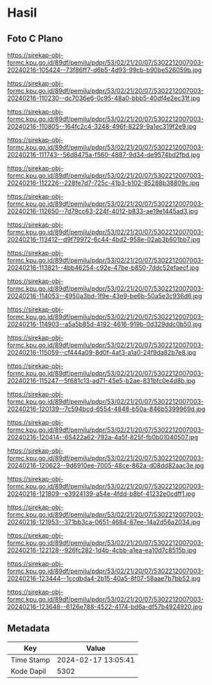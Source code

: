 # Hasil

## Foto C Plano

https://sirekap-obj-formc.kpu.go.id/89df/pemilu/pdpr/53/02/21/20/07/5302212007003-20240216-105424--73f86ff7-d6b5-4d93-99cb-b90be526059b.jpg

https://sirekap-obj-formc.kpu.go.id/89df/pemilu/pdpr/53/02/21/20/07/5302212007003-20240216-110230--dc7036e6-0c95-48a0-bbb5-40df4e2ec31f.jpg

https://sirekap-obj-formc.kpu.go.id/89df/pemilu/pdpr/53/02/21/20/07/5302212007003-20240216-110805--164fc2c4-3248-496f-8229-9a1ec319f2e9.jpg

https://sirekap-obj-formc.kpu.go.id/89df/pemilu/pdpr/53/02/21/20/07/5302212007003-20240216-111743--56d8475a-f560-4887-9d34-de9574bd2fbd.jpg

https://sirekap-obj-formc.kpu.go.id/89df/pemilu/pdpr/53/02/21/20/07/5302212007003-20240216-112226--228fe7d7-725c-41b3-b102-85288b38809c.jpg

https://sirekap-obj-formc.kpu.go.id/89df/pemilu/pdpr/53/02/21/20/07/5302212007003-20240216-112650--7d79cc63-224f-4012-b833-ae19e1445ad3.jpg

https://sirekap-obj-formc.kpu.go.id/89df/pemilu/pdpr/53/02/21/20/07/5302212007003-20240216-113412--d9f79972-6c44-4bd2-958e-02ab3b601bb7.jpg

https://sirekap-obj-formc.kpu.go.id/89df/pemilu/pdpr/53/02/21/20/07/5302212007003-20240216-113821--4bb46254-c92e-47be-b850-7ddc52efaecf.jpg

https://sirekap-obj-formc.kpu.go.id/89df/pemilu/pdpr/53/02/21/20/07/5302212007003-20240216-114053--4950a3bd-1f9e-43e9-be6b-50a5e3c936d6.jpg

https://sirekap-obj-formc.kpu.go.id/89df/pemilu/pdpr/53/02/21/20/07/5302212007003-20240216-114903--a5a5b85d-4192-4616-919b-0d329ddc0b50.jpg

https://sirekap-obj-formc.kpu.go.id/89df/pemilu/pdpr/53/02/21/20/07/5302212007003-20240216-115059--cf444a09-8d0f-4af3-a1a0-24f9da82b7e8.jpg

https://sirekap-obj-formc.kpu.go.id/89df/pemilu/pdpr/53/02/21/20/07/5302212007003-20240216-115247--5f681c13-ad71-45e5-b2ae-831bfc0e4d8b.jpg

https://sirekap-obj-formc.kpu.go.id/89df/pemilu/pdpr/53/02/21/20/07/5302212007003-20240216-120139--7c594bcd-6554-4848-b50a-846b5399969d.jpg

https://sirekap-obj-formc.kpu.go.id/89df/pemilu/pdpr/53/02/21/20/07/5302212007003-20240216-120414--65422a62-792a-4a5f-825f-fb0b01040507.jpg

https://sirekap-obj-formc.kpu.go.id/89df/pemilu/pdpr/53/02/21/20/07/5302212007003-20240216-120623--9d6910ee-7005-48ce-862a-d08dd82aac3e.jpg

https://sirekap-obj-formc.kpu.go.id/89df/pemilu/pdpr/53/02/21/20/07/5302212007003-20240216-121809--e3924139-a54e-4fdd-b8bf-41232e0cdff1.jpg

https://sirekap-obj-formc.kpu.go.id/89df/pemilu/pdpr/53/02/21/20/07/5302212007003-20240216-121953--371bb3ca-0651-4684-87ee-14a2d56a2034.jpg

https://sirekap-obj-formc.kpu.go.id/89df/pemilu/pdpr/53/02/21/20/07/5302212007003-20240216-122128--926fc282-1d4b-4cbb-a1ea-ea10d7c8515b.jpg

https://sirekap-obj-formc.kpu.go.id/89df/pemilu/pdpr/53/02/21/20/07/5302212007003-20240216-123444--1ccdbda4-2b15-40a5-8f07-58aae7b7bb52.jpg

https://sirekap-obj-formc.kpu.go.id/89df/pemilu/pdpr/53/02/21/20/07/5302212007003-20240216-123648--6126e788-4522-4174-bd6a-df57b4924920.jpg


## Metadata

| Key        | Value               |
| ---------- | ------------------- |
| Time Stamp | 2024-02-17 13:05:41 |
| Kode Dapil | 5302                |



